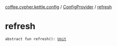 [coffee.cypher.kettle.config](../index.md) / [ConfigProvider](index.md) / [refresh](./refresh.md)

# refresh

`abstract fun refresh(): `[`Unit`](https://kotlinlang.org/api/latest/jvm/stdlib/kotlin/-unit/index.html)